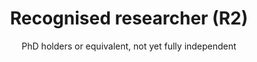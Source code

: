 ---
role-id: researcher
title: Recognised researcher (R2)
subtitle: PhD holders or equivalent, not yet fully independent
layout: role
sources: 
  - TU Delft workshop
mapping: 
  - 
    keyskill: data_reusage
    description: |-
      Understanding the opportunities that existing sources can offer as raw material for your own research, you can demonstrate the skills to find, access, integrate and reuse data from these sources. These may be publicly available trustworthy repositories in your own domain, or other reputable sources, including your network of collaborators. You help students and colleagues to translate secondary data or code from its original context, to address new questions or problems. You seek advice from other professionals where appropriate, to help broaden the opportunities available, or to make data actionable, whether it is from external sources or within your own team.
    level: intermediate
    support_providers: 
      - Data steward
      - Data librarian
      - Archivist
  - 
    keyskill: open_research_tools_services_usage_or_development
    description: |-
      You can describe the opportunities that electronic lab notebooks, virtual research environments and other online services should offer your research. If your research analyses depend on specific software code or scripts these are made as open as possible, or as closed as necessary to comply with legal obligations. You.can show you understand how to give and get attribution for any contributions that software authors make to published results.
    level: basic
    support_providers: 
      - Research software engineer
      - Data service architect
  - 
    keyskill: fair_output_preparation_and_documentation
    description: |-
      You can identify examples of data and code that offer insights to advance your field, and understand the importance of these being FAIR. You understand also that the value of data for reuse, and as evidence for published research claims, depends on there being a traceable path of documentation from creation to analysis. You can apply provenance concepts in your community, and use standard formats and identifiers for metadata and data. Using these you help yourself and others to find and get further practical value from research data, making it accessible, and recording  how data is managed  to ensure it is interoperable and reusable in different contexts.
    level: intermediate
    support_providers: 
      - Data steward
      - Research software engineer
      - Data librarian
  - 
    keyskill: contribution_recognition_citation_and_acknowledgement
    description: |-
      Building on your awareness  of research integrity principles and codes of professional research conduct you show you are able to properly cite any data, code and methods that you reuse. When you publish results you also acknowledge your collaborators, technicians or others who have contributed to results, as co-authors where appropriate. You apply standards to credit those who helped with collection, management, documentation, publication and archiving of research outputs, so that everyone’s expertise is appropriately rewarded. By using standard output identifiers (e.g. DOIs) researcher identifiers (e.g. ORCID) and contributor roles (e.g. the CRediT taxonomy) you also help to make your outputs findable by others.
    level: intermediate
    support_providers: 
      - Data steward
      - Data librarian
---